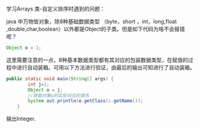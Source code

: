 学习Arrays 类-自定义排序时遇到的问题：

java 中万物皆对象，除8种基础数据类型 （byte，short ，int，long,float ,double,char,boolean）以外都是Object的子类。但是如下代码为啥不会报错呢？

```java
Object o = 1; 
```

这里需要注意的一点，8种基本数据类型都有其对应的包装数据类型，在赋值的过程中进行自动装箱。可用以下方法进行验证，由最后的输出可知进行了自动装箱。

```java
public static void main(String[] args) {
        int j=1;
        Object o = j;
        //获取对象o的实际对应的类名
        System.out.println(o.getClass().getName());
    }
```
输出Integer.
